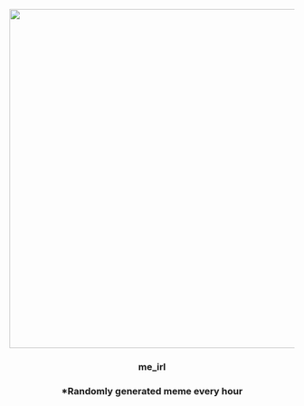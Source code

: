<p align="center">
        <img src="https://i.redd.it/ya9qx60xqe791.png" width="600" height="600">
        </p>
        <h3 align="center">me_irl</h3>
        <h3 align="center">*Randomly generated meme every hour</h3>
    